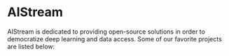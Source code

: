 # AIStream

AIStream is dedicated to providing open-source solutions in order to democratize deep learning and data access. Some of our favorite projects are listed below:
